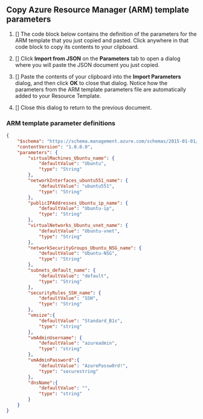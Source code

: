 ## Copy Azure Resource Manager (ARM) template parameters

1. [] The code block below contains the definition of the parameters for the ARM template that you just copied and pasted. Click anywhere in that code block to copy its contents to your clipboard.

1. [] Click **Import from JSON** on the **Parameters** tab to open a dialog where you will paste the JSON document you just copied.

1. [] Paste the contents of your clipboard into the **Import Parameters** dialog, and then click **OK** to close that dialog. Notice how the parameters from the ARM template parameters file are automatically added to your Resource Template.

1. [] Close this dialog to return to the previous document.

### ARM template parameter definitions

```json
{
    "$schema": "https://schema.management.azure.com/schemas/2015-01-01/deploymentTemplate.json#",
    "contentVersion": "1.0.0.0",
    "parameters": {
        "virtualMachines_Ubuntu_name": {
            "defaultValue": "Ubuntu",
            "type": "String"
        },
        "networkInterfaces_ubuntu551_name": {
            "defaultValue": "ubuntu551",
            "type": "String"
        },
        "publicIPAddresses_Ubuntu_ip_name": {
            "defaultValue": "Ubuntu-ip",
            "type": "String"
        },
        "virtualNetworks_Ubuntu_vnet_name": {
            "defaultValue": "Ubuntu-vnet",
            "type": "String"
        },
        "networkSecurityGroups_Ubuntu_NSG_name": {
            "defaultValue": "Ubuntu-NSG",
            "type": "String"
        },
        "subnets_default_name": {
            "defaultValue": "default",
            "type": "String"
        },
        "securityRules_SSH_name": {
            "defaultValue": "SSH",
            "type": "String"
        },
        "vmsize":{
            "defaultValue": "Standard_B1s",
            "type": "string"
        },
        "vmAdminUsername": {
            "defaultValue": "azureadmin",
            "type": "string"
        },
        "vmAdminPassword":{
            "defaultValue": "AzurePassw0rd!",
            "type": "securestring"
        },
        "dnsName":{
            "defaultValue": "",
            "type": "string"
        }
    }
}
```
